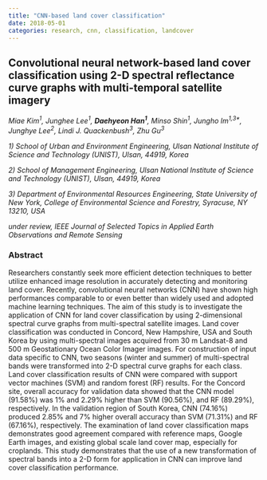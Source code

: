 ```yaml
---
title: "CNN-based land cover classification"
date: 2018-05-01
categories: research, cnn, classification, landcover
---
```

## Convolutional neural network-based land cover classification using 2-D spectral reflectance curve graphs with multi-temporal satellite imagery 

*Miae Kim<sup>1</sup>, Junghee Lee<sup>1</sup>, **Daehyeon Han<sup>1</sup>**, Minso Shin<sup>1</sup>, Jungho Im<sup>1,3\*</sup>, Junghye Lee<sup>2</sup>, Lindi J. Quackenbush<sup>3</sup>, Zhu Gu<sup>3</sup>*

*1) School of Urban and Environment Engineering, Ulsan National Institute of Science and Technology (UNIST), Ulsan, 44919, Korea*

*2) School of Management Engineering, Ulsan National Institute of Science and Technology (UNIST), Ulsan, 44919, Korea*

*3) Department of Environmental Resources Engineering, State University of New York, College of Environmental Science and Forestry, Syracuse, NY 13210, USA*

*under review, IEEE Journal of Selected Topics in Applied Earth Observations and Remote Sensing*

### Abstract

Researchers constantly seek more efficient detection techniques to better utilize enhanced image resolution in accurately detecting and monitoring land cover. Recently, convolutional neural networks (CNN) have shown high performances comparable to or even better than widely used and adopted machine learning techniques. The aim of this study is to investigate the application of CNN for land cover classification by using 2-dimensional spectral curve graphs from multi-spectral satellite images. Land cover classification was conducted in Concord, New Hampshire, USA and South Korea by using multi-spectral images acquired from 30 m Landsat-8 and 500 m Geostationary Ocean Color Imager images. For construction of input data specific to CNN, two seasons (winter and summer) of multi-spectral bands were transformed into 2-D spectral curve graphs for each class. Land cover classification results of CNN were compared with support vector machines (SVM) and random forest (RF) results. For the Concord site, overall accuracy for validation data showed that the CNN model (91.58%) was 1% and 2.29% higher than SVM (90.56%), and RF (89.29%), respectively. In the validation region of South Korea, CNN (74.16%) produced 2.85% and 7% higher overall accuracy than SVM (71.31%) and RF (67.16%), respectively. The examination of land cover classification maps demonstrates good agreement compared with reference maps, Google Earth images, and existing global scale land cover map, especially for croplands. This study demonstrates that the use of a new transformation of spectral bands into a 2-D form for application in CNN can improve land cover classification performance.

